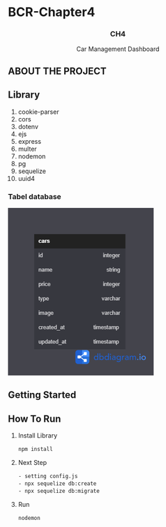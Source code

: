 # BCR-Chapter4


  <h3 align="center">CH4</h3>

  <p align="center">Car Management Dashboard</p>
</div>

## ABOUT THE PROJECT


## Library

1. cookie-parser
2. cors
3. dotenv
4. ejs
5. express
6. multer
7. nodemon
8. pg
9. sequelize
10. uuid4


### Tabel database

![erd](./ERD%20Binar%20Challenge%205.png)


## Getting Started

## How To Run


1. Install Library
   ```sh
   npm install
   ```
2. Next Step

   ```sh
   - setting config.js 
   - npx sequelize db:create
   - npx sequelize db:migrate
   ```

3. Run
   ```sh
   nodemon
   ```
